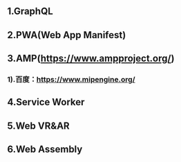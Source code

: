 ## 1.GraphQL

## 2.PWA(Web App Manifest)

## 3.AMP(https://www.ampproject.org/)
   ### 1).百度：https://www.mipengine.org/

## 4.Service Worker

## 5.Web VR&AR

## 6.Web Assembly
